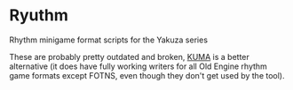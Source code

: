 # Ryuthm
Rhythm minigame format scripts for the Yakuza series

These are probably pretty outdated and broken, [KUMA](https://github.com/Timo654/kuma) is a better alternative (it does have fully working writers for all Old Engine rhythm game formats except FOTNS, even though they don't get used by the tool).
